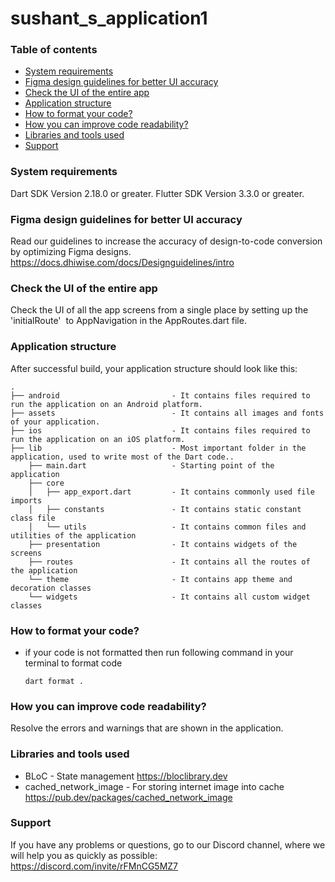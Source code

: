 
# sushant_s_application1
### Table of contents
- [System requirements](#system-requirements)
- [Figma design guidelines for better UI accuracy](#figma-design-guideline-for-better-accuracy)
- [Check the UI of the entire app](#app-navigations)
- [Application structure](#project-structure)
- [How to format your code?](#how-you-can-do-code-formatting)
- [How you can improve code readability?](#how-you-can-improve-the-readability-of-code)
- [Libraries and tools used](#libraries-and-tools-used)
- [Support](#support)

### System requirements

Dart SDK Version 2.18.0 or greater.
Flutter SDK Version 3.3.0 or greater.

### Figma design guidelines for better UI accuracy

Read our guidelines to increase the accuracy of design-to-code conversion by optimizing Figma designs.
https://docs.dhiwise.com/docs/Designguidelines/intro

### Check the UI of the entire app

Check the UI of all the app screens from a single place by setting up the 'initialRoute'  to AppNavigation in the AppRoutes.dart file.

### Application structure

After successful build, your application structure should look like this:

```
.
├── android                         - It contains files required to run the application on an Android platform.
├── assets                          - It contains all images and fonts of your application.
├── ios                             - It contains files required to run the application on an iOS platform.
├── lib                             - Most important folder in the application, used to write most of the Dart code..
    ├── main.dart                   - Starting point of the application
    ├── core
    │   ├── app_export.dart         - It contains commonly used file imports
    │   ├── constants               - It contains static constant class file
    │   └── utils                   - It contains common files and utilities of the application
    ├── presentation                - It contains widgets of the screens 
    ├── routes                      - It contains all the routes of the application
    └── theme                       - It contains app theme and decoration classes
    └── widgets                     - It contains all custom widget classes
```

### How to format your code?

- if your code is not formatted then run following command in your terminal to format code
  ```
  dart format .
  ```

### How you can improve code readability?

Resolve the errors and warnings that are shown in the application.

### Libraries and tools used

- BLoC - State management
  https://bloclibrary.dev
- cached_network_image - For storing internet image into cache
  https://pub.dev/packages/cached_network_image

### Support

If you have any problems or questions, go to our Discord channel, where we will help you as quickly as possible: https://discord.com/invite/rFMnCG5MZ7
